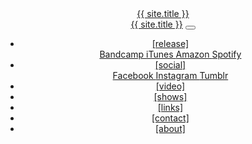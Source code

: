 <!DOCTYPE html>
<html lang="en">
  <head>
    <title>{{ site.title }}</title>
    <meta charset="UTF-8">
    <meta name="viewport" content="width=device-width, initial-scale=1, shrink-to-fit=no">
    <link rel="apple-touch-icon" sizes="180x180" href="./apple-touch-icon.png">
    <link rel="icon" type="image/png" sizes="32x32" href="./favicon-32x32.png">
    <link rel="icon" type="image/png" sizes="16x16" href="./favicon-16x16.png">
    <link rel="manifest" href="./site.webmanifest">
    <meta name="msapplication-TileColor" content="#da532c">
    <meta name="theme-color" content="#ffffff">
    <meta property="og:image" content="./images/bio.jpg">
    <link rel="stylesheet" href="https://stackpath.bootstrapcdn.com/bootstrap/4.3.1/css/bootstrap.min.css" integrity="sha384-ggOyR0iXCbMQv3Xipma34MD+dH/1fQ784/j6cY/iJTQUOhcWr7x9JvoRxT2MZw1T" crossorigin="anonymous">
    <link href="https://fonts.googleapis.com/css?family=Playfair+Display:400,900&display=swap" rel="stylesheet">
    <script src="https://kit.fontawesome.com/a32031ea36.js"></script>
    <link rel="stylesheet" href="https://use.typekit.net/qmh2vpz.css">
    <link rel="stylesheet" href="./css/style.css">
  </head>
    <body>
      <header class="text-center mb-3">
        <span class="logo"><a href="/">{{ site.title }}</a></span>
        <nav class="navbar navbar-expand-md navbar-dark bg-transparent mt-0 pt-0">
          <a class="navbar-brand" href="/">{{ site.title }}</a>
          <button class="navbar-toggler" type="button" data-toggle="collapse" data-target="#navbarSupportedContent" aria-controls="navbarSupportedContent" aria-expanded="false" aria-label="Toggle navigation">
            <span class="navbar-toggler-icon"></span>
          </button>
          <div class="collapse navbar-collapse justify-content-center" id="navbarSupportedContent">
            <ul id="menu-menu" class="navbar-nav">
              <li class="nav-item dropdown">
                <a href="/release/" class="nav-link text-lowercase" data-toggle="dropdown">[release]</a>
                <div class="dropdown-menu">
                  <a target="_blank" href="https://baathhaus.bandcamp.com/album/baathhaus" class="nav-link">
                    <i class="fab fa-bandcamp fa-2x align-middle"></i> Bandcamp
                  </a>
                    <a target="_blank" href="https://geo.itunes.apple.com/us/album/baathhaus/id1031965291?mt=1&#038;app=music" class="nav-link">
                      <i class="fab fa-itunes fa-2x align-middle"></i> iTunes
                    </a>
                  <a target="_blank" href="https://www.amazon.com/Baathhaus-Explicit-BAATHHAUS/dp/B01486YT94/" class="nav-link">
                    <i class="fab fa-amazon fa-2x align-middle"></i> Amazon
                  </a>
                    <a target="_blank" href="https://open.spotify.com/album/4DaADoyYCr5R7lkgnuVlNd?si=9U2oqHRvR8mlk2iZhKaHiw" class="nav-link">
                      <i class="fab fa-spotify fa-2x align-middle"></i> Spotify
                    </a>
                </div>
              </li>
              <li class="nav-item dropdown">
                <a href="/social" class="nav-link text-lowercase" data-toggle="dropdown">[social]</a>
                <div class="dropdown-menu">
                  <a target="_blank" href="http://www.facebook.com/BAATHHAUS" class="nav-link">
                    <i class="fab fa-facebook-square fa-2x align-middle"></i> Facebook
                  </a>
                  <a target="_blank" href="http://instagram.com/baathhaus" class="nav-link">
                    <i class="fab fa-instagram fa-2x align-middle"></i> Instagram
                  </a>
                  <a target="_blank" href="http://baathhaus.tumblr.com/" class="nav-link">
                    <i class="fab fa-tumblr-square fa-2x align-middle"></i> Tumblr
                  </a>
                </div>
              </li>
              <li class="nav-item">
                <a href="/video" class="nav-link text-lowercase">[video]</a>
              </li>
              <li class="nav-item">
                <a href="/shows" class="nav-link text-lowercase">[shows]</a>
              </li>
              <li class="nav-item">
                <a href="/links" class="nav-link text-lowercase">[links]</a>
              </li>
              <li class="nav-item">
                <a href="/contact" class="nav-link text-lowercase">[contact]</a>
              </li>
              <li class="nav-item">
                <a href="/about" class="nav-link text-lowercase">[about]</a>
              </li>
            </ul>		
          </div>
        </nav>
    </header>
